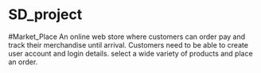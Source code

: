# SD_project
#Market_Place
An online web store where customers can order pay and track their merchandise until arrival.
Customers need to be able to create user account and login details.
select a wide variety of products and place an order.
